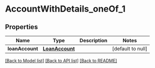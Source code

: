 # AccountWithDetails_oneOf_1
## Properties

| Name | Type | Description | Notes |
|------------ | ------------- | ------------- | -------------|
| **loanAccount** | [**LoanAccount**](LoanAccount.md) |  | [default to null] |

[[Back to Model list]](../README.md#documentation-for-models) [[Back to API list]](../README.md#documentation-for-api-endpoints) [[Back to README]](../README.md)

